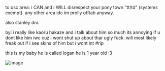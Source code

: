 to osc area: i CAN and i WILL disrespect your pony town "tt/td" (systems exempt). any other area idc im prolly offtab anyway.

also stanley dni.

byi i really like kaoru hakaze and i talk about him so much its annoying if u dont like him iwc cuz i wont shut up about thar ugly fuck. will most likely freak out if i see skins of him but i wont int #rip

this is my baby he is called logan he is 1 year old :3

![image](https://user-images.githubusercontent.com/88209648/189762057-546c7610-ce71-44ad-8b2e-cd082a8d4fb9.png)

